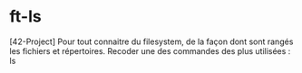 # ft-ls
[42-Project] Pour tout connaitre du filesystem, de la façon dont sont rangés les fichiers et répertoires. Recoder une des commandes des plus utilisées : ls
